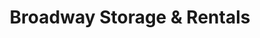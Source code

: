 ---
title: "Broadway Storage & Rentals"
url: /idaho-falls/broadway-storage-and-rentals/
shop: storage rental
---